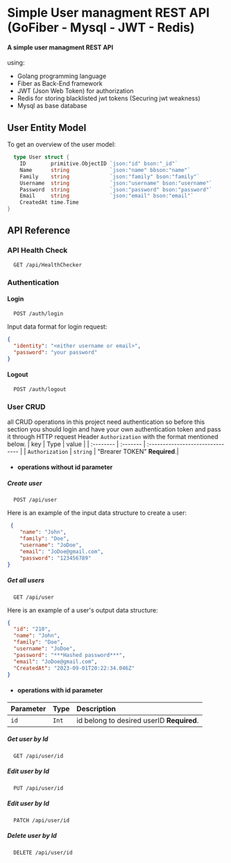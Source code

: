 
# Simple User managment REST API (GoFiber - Mysql - JWT - Redis)

#### A simple user managment REST API
using:
- Golang programming language
- Fiber as Back-End framework  
- JWT (Json Web Token) for authorization
- Redis for storing blacklisted jwt tokens (Securing jwt weakness)
- Mysql as base database

## User Entity Model
To get an overview of the user model:
```go
  type User struct {
	ID        primitive.ObjectID `json:"id" bson:"_id"`
	Name      string             `json:"name" bbson:"name"`
	Family    string             `json:"family" bson:"family"`
	Username  string             `json:"username" bson:"username"`
	Password  string             `json:"password" bson:"password"`
	Email     string             `json:"email" bson:"email"`
	CreatedAt time.Time
}
```
## API Reference
### API Health Check
```http
  GET /api/HealthChecker
```
### Authentication
#### Login
```http
  POST /auth/login
```
Input data format for login request:
```json
{
  "identity": "<either username or email>",
  "password": "your password"
}
```
#### Logout
```http
  POST /auth/logout
```
### User CRUD 
 all CRUD operations in this project need authentication so before this section you should login and have your own authentication token and pass it  through HTTP request Header `Authorization` with the format mentioned below.
| key | Type     | value                      |
| :-------- | :------- | :------------------------------- |
| `Authorization` | `string` |  "Brearer TOKEN"  **Required**.|

- #### operations without id parameter
##### Create user
```http
  POST /api/user
```
Here is an example of the input data structure to create a user:
```json
 {
    "name": "John",
    "family": "Doe",
    "username": "JoDoe",
    "email": "JoDoe@gmail.com",
    "password": "123456789"
}
```
 ##### Get all users
```http
  GET /api/user 
```
Here is an example of a user's output data structure:
```json
{
  "id": "210",
  "name": "John",
  "family": "Doe",
  "username": "JoDoe",
  "password": "***Hashed password***",
  "email": "JoDoe@gmail.com",
  "CreatedAt": "2023-09-01T20:22:34.046Z"
}
```

- #### operations with id parameter
| Parameter | Type     | Description                       |
| :-------- | :------- | :-------------------------------- |
| `id`      | `Int` |  id belong to desired userID  **Required**. |
##### Get user by Id
```http
  GET /api/user/id
```
##### Edit user by Id
```http
  PUT /api/user/id
```
##### Edit user by Id
```http
  PATCH /api/user/id
```
##### Delete user by Id
```http
  DELETE /api/user/id
```